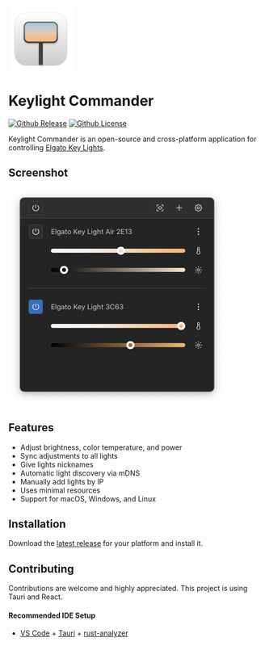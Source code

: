<p>
    <img src="./readme-images/icon.png" width="128" alt="Keylight Commander App Icon" />
</p>

# Keylight Commander

[![Github Release](https://img.shields.io/github/v/release/davidchalifoux/keylight-commander?style=for-the-badge)](https://github.com/davidchalifoux/keylight-commander/releases/latest)
[![Github License](https://img.shields.io/github/license/davidchalifoux/keylight-commander?style=for-the-badge)](https://github.com/davidchalifoux/keylight-commander/blob/main/license.md)

Keylight Commander is an open-source and cross-platform application for controlling [Elgato Key Lights](https://www.elgato.com/us/en/p/key-light).

## Screenshot

<p>
    <img src="./readme-images/screenshot.png" width="430" alt="Keylight Commander App Icon" />
</p>

## Features

- Adjust brightness, color temperature, and power
- Sync adjustments to all lights
- Give lights nicknames
- Automatic light discovery via mDNS
- Manually add lights by IP
- Uses minimal resources
- Support for macOS, Windows, and Linux

## Installation

Download the [latest release](https://github.com/davidchalifoux/keylight-commander/releases/latest) for your platform and install it.

## Contributing

Contributions are welcome and highly appreciated. This project is using Tauri and React.

#### Recommended IDE Setup

- [VS Code](https://code.visualstudio.com/) + [Tauri](https://marketplace.visualstudio.com/items?itemName=tauri-apps.tauri-vscode) + [rust-analyzer](https://marketplace.visualstudio.com/items?itemName=rust-lang.rust-analyzer)
